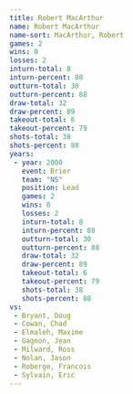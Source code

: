 ```yaml
---
title: Robert MacArthur
name: Robert MacArthur
name-sort: MacArthur, Robert
games: 2
wins: 0
losses: 2
inturn-total: 8
inturn-percent: 88
outturn-total: 30
outturn-percent: 88
draw-total: 32
draw-percent: 89
takeout-total: 6
takeout-percent: 79
shots-total: 38
shots-percent: 88
years:
 - year: 2000
   event: Brier
   team: "NS"
   position: Lead
   games: 2
   wins: 0
   losses: 2
   inturn-total: 8
   inturn-percent: 88
   outturn-total: 30
   outturn-percent: 88
   draw-total: 32
   draw-percent: 89
   takeout-total: 6
   takeout-percent: 79
   shots-total: 38
   shots-percent: 88
vs:
 - Bryant, Doug
 - Cowan, Chad
 - Elmaleh, Maxime
 - Gagnon, Jean
 - Milward, Ross
 - Nolan, Jason
 - Roberge, Francois
 - Sylvain, Eric
---
```

